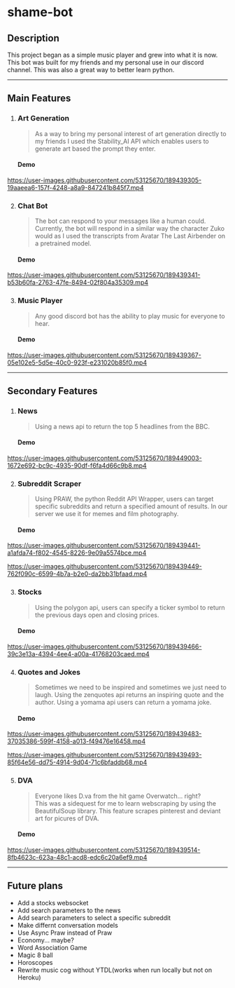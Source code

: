 # shame-bot

## Description

This project began as a simple music player and grew into what it is now. This bot was built for my friends and my personal use in our discord channel. This was also a great way to better learn python.

---
## Main Features

1. ### Art Generation

    > As a way to bring my personal interest of art generation directly to my friends I used the Stability_AI API which enables users to generate art based the prompt they enter.

    #### **Demo**

https://user-images.githubusercontent.com/53125670/189439305-19aaeea6-157f-4248-a8a9-847241b845f7.mp4

2. ### Chat Bot

    > The bot can respond to your messages like a human could. Currently, the bot will respond in a similar way the character Zuko would as I used the transcripts from Avatar The Last Airbender on a pretrained model. 

    #### **Demo**


https://user-images.githubusercontent.com/53125670/189439341-b53b60fa-2763-47fe-8494-02f804a35309.mp4


3. ###  Music Player

    > Any good discord bot has the ability to play music for everyone to hear.

    #### **Demo**

https://user-images.githubusercontent.com/53125670/189439367-05e102e5-5d5e-40c0-923f-e231020b85f0.mp4


---
## Secondary Features

1. ### News

    > Using a news api to return the top 5 headlines from the BBC. 

    #### **Demo**

https://user-images.githubusercontent.com/53125670/189449003-1672e692-bc9c-4935-90df-f6fa4d66c9b8.mp4



2. ### Subreddit Scraper

    > Using PRAW, the python Reddit API Wrapper, users can target specific subreddits and return a specified amount of results. In our server we use it for memes and film photography. 

    #### **Demo**


https://user-images.githubusercontent.com/53125670/189439441-a1afda74-f802-4545-8226-9e09a5574bce.mp4



https://user-images.githubusercontent.com/53125670/189439449-762f090c-6599-4b7a-b2e0-da2bb31bfaad.mp4


3. ### Stocks

    > Using the polygon api, users can specify a ticker symbol to return the previous days open and closing prices.

    #### **Demo**


https://user-images.githubusercontent.com/53125670/189439466-39c3e13a-4394-4ee4-a00a-41768203caed.mp4


4. ### Quotes and Jokes

    > Sometimes we need to be inspired and sometimes we just need to laugh. Using the zenquotes api returns an inspiring quote and the author. Using a yomama api users can return a yomama joke.

    #### **Demo**


https://user-images.githubusercontent.com/53125670/189439483-37035386-599f-4158-a013-f49476e16458.mp4



https://user-images.githubusercontent.com/53125670/189439493-85f64e56-dd75-4914-9d04-71c6bfaddb68.mp4


5. ### DVA

    > Everyone likes D.va from the hit game Overwatch... right?  
    This was a sidequest for me to learn webscraping by using the BeautifulSoup library. This feature scrapes pinterest and deviant art for picures of DVA. 

    #### **Demo**


https://user-images.githubusercontent.com/53125670/189439514-8fb4623c-623a-48c1-acd8-edc6c20a6ef9.mp4


---
## Future plans

- Add a stocks websocket
- Add search parameters to the news
- Add search parameters to select a specific subreddit
- Make differnt conversation models  
- Use Async Praw instead of Praw
- Economy... maybe?
- Word Association Game
- Magic 8 ball
- Horoscopes
- Rewrite music cog without YTDL(works when run locally but not on Heroku)
